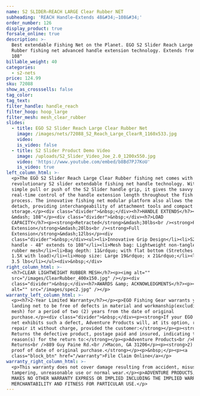 ```yaml
---
name: S2 SLIDER—REACH LARGE Clear Rubber NET
subheading: 'REACH Handle—Extends 48&#34;–108&#34;'
order_number: 126
display_product: true
forsale_online: true
description: >-
  Best extendable Fishing Net on the Planet. EGO S2 Slider Reach Large Clear
  Rubber fishing net advanced handle extension technology. Extends from 48" to
  108"
billable_weight: 40
categories:
  - s2-nets
price: 124.99
sku: 72088
show_as_crosssells: false
tag_color:
tag_text:
filter_handle: handle_reach
filter_hoop: hoop_large
filter_mesh: mesh_clear_rubber
slides:
  - title: EGO S2 Slider Reach Large Clear Rubber Net
    image: /images/nets/72088_S2_Reach_Large_ClearR_1160x533.jpg
    video:
    is_video: false
  - title: S2 Slider Product Demo Video
    image: /uploads/S2_Slider_Video_Joe_2.0_1200x550.jpg
    video: 'https://www.youtube.com/embed/b8Bd7PJ7KoU'
    is_video: true
left_column_html: >-
  <p>The EGO S2 Slider Reach Large Clear Rubber fishing net comes with the
  revolutionary S2 slider extendable fishing net handle technology. With a
  simple pull or push of the S2 Slider handle grip, it gives the savvy angler
  real-time control of the handle extension length throughout the fish capturing
  process. The innovative fishing net modular platform also allows the handle to
  detach, providing interchangeability of attachment tools and compact
  storage.</p><div class="divider">&nbsp;</div><h7>HANDLE EXTENDS</h7><p>48"
  &mdash; 108"</p><div class="divider">&nbsp;</div><h7>LOAD
  CAPACITY</h7><p><strong>Retracted</strong>&mdash;30lbs<br /><strong>Partial
  Extension</strong>&mdash;20lbs<br /><strong>Full
  Extension</strong>&mdash;12lbs</p><div
  class="divider">&nbsp;</div><ul><li>Innovative Grip Design</li><li>S2 Slider
  handle - 48" extends to 108"</li><li>Mesh bag: Lightweight non-tangle clear
  rubber mesh</li><li>Bag depth: 11&rdquo; with flat bottom (Stretches up to
  1.5X with load)</li><li>Hoop size: Large 19&rdquo; x 21&rdquo;</li><li>Weight:
  3.5 lbs</li></ul><div>&nbsp;</div>
right_column_html: >-
  <h7>CLEAR LIGHTWEIGHT RUBBER MESH</h7><p><img alt=""
  src="/images/ClearRubber_400x150.jpg" /></p><div
  class="divider">&nbsp;</div><h7>AWARDS &amp; ACKNOWLEDGMENTS</h7><p><img
  alt="" src="/images/spec2.jpg" /></p>
warranty_left_column_html: >-
  <p><h7>2-Year Limited Warranty</h7></p><p>EGO Fishing Gear warrants your EGO
  landing net to be free of defects in material and workmanship(excluding net
  mesh) for a period of two (2) years from the date of original
  purchase.</p><div class="divider">&nbsp;</div><p><strong>If your EGO fishing
  net exhibits such a defect, Adventure Products will, at its option, replace or
  repair it without charge, provided the customer:</strong></p><p><strong>1)
  Returns the defective product, postage paid and insured, indicating the
  reason(s) for the return to:</strong></p><p>Adventure Products<br />Product
  Returns<br />889 Guy Paine Rd.<br />Macon, GA 31206</p><p><strong>2) Submits
  proof of date of original purchase.</strong></p><p>&nbsp;</p><p><a
  class="block_btn" href="/warranty">File Claim Online</a></p>
warranty_right_column_html: >-
  <p>This warranty does not cover damage resulting from accident, misuse, abuse,
  tampering, unreasonable use or normal wear.</p><p>ADVENTURE PRODUCTS, INC.
  MAKES NO OTHER WARRANTY EXPRESS OR IMPLIED INCLUDING THE IMPLIED WARRANTIES OF
  MERCHANTABILITY AND FITNESS FOR PARTICULAR USE.</p>
---
```

